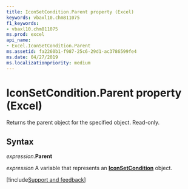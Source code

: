 ```yaml
---
title: IconSetCondition.Parent property (Excel)
keywords: vbaxl10.chm811075
f1_keywords:
- vbaxl10.chm811075
ms.prod: excel
api_name:
- Excel.IconSetCondition.Parent
ms.assetid: fa2260b1-f987-25c6-29d1-ac3786599fe4
ms.date: 04/27/2019
ms.localizationpriority: medium
---
```



# IconSetCondition.Parent property (Excel)

Returns the parent object for the specified object. Read-only.


## Syntax

_expression_.**Parent**

_expression_ A variable that represents an **[IconSetCondition](Excel.IconSetCondition.md)** object.




[!include[Support and feedback](~/includes/feedback-boilerplate.md)]